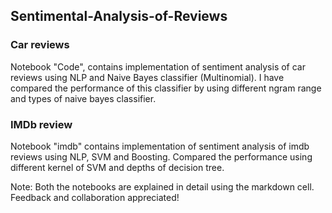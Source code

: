 ## Sentimental-Analysis-of-Reviews

### Car reviews
Notebook "Code", contains implementation of sentiment analysis of car reviews using NLP and Naive Bayes classifier (Multinomial). I have compared the performance of this classifier by using different ngram range and types of naive bayes classifier.

### IMDb review
Notebook "imdb" contains implementation of sentiment analysis of imdb reviews using NLP, SVM and Boosting. Compared the performance using different kernel of SVM and depths of decision tree.

Note: Both the notebooks are explained in detail using the markdown cell. Feedback and collaboration appreciated!
